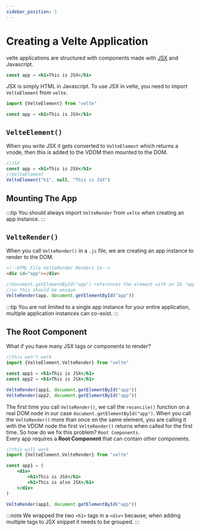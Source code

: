```yaml
---
sidebar_position: 1
---
```



# Creating a Velte Application

velte applications are structured with components made with [JSX](../essentials/syntax.md#jsx) and Javascript.

```jsx
const app = <h1>This is JSX</h1>
```

JSX is simply HTML in Javascript. To use JSX in velte, you need to import `VelteElement` from `velte`.

```jsx
import {VelteElement} from "velte"

const app = <h1>This is JSX</h1>
```

## `VelteElement()`

When you write JSX it gets converted to `VelteElement` which returns a vnode, then this is added to the VDOM then mounted to the DOM.

```jsx
//JSX
const app = <h1>This is JSX</h1>
//VelteElement
VelteElement("h1", null, "This is JSX")
```
## Mounting The App

:::tip
You should always import `VelteRender` from `velte` when creating an app instance.
:::

## `VelteRender()`

When you call `VelteRender()` in a `.js` file, we are creating an app instance to render to the DOM.

```html title="index.html"
<!--HTML File VelteRender Renders to-->
<div id="app"></div>
```

```javascript title="app.jsx"
//document.getElementById("app") references the element with an ID "app"
//so this should be unique
VelteRender(app, document.getElementById("app"))
```

:::tip
You are not limited to a single app instance for your entire application, multiple application instances can co-exist.
:::

## The Root Component

What if you have many JSX tags or components to render?

```jsx title="app.jsx"
//this won't work
import {VelteElement,VelteRender} from "velte"

const app1 = <h1>This is JSX</h1>
const app2 = <h1>This is JSX</h1>

VelteRender(app1, document.getElementById("app"))
VelteRender(app2, document.getElementById("app"))
```

The first time you call `VelteRender()`, we call the `reconcile()` function on a real DOM node in our case `document.getElementById("app")`. When you call the `VelteRender()` more than once on the same element, you are calling it with the VDOM node the first `VelteRender()` returns when called for the first time. So how do we fix this problem? `Root Components`.<br/>
Every app requires a __Root Component__ that can contain other components.

```jsx title="app.jsx"
//this will work
import {VelteElement,VelteRender} from "velte"

const app1 = (
    <div>
        <h1>This is JSX</h1> 
        <h1>This is also JSX</h1>
    </div>
)

VelteRender(app1, document.getElementById("app"))

```
:::note
 We wrapped the two `<h1>` tags in a `<div>` because, when adding multiple tags to JSX snippet it needs to be grouped.
:::